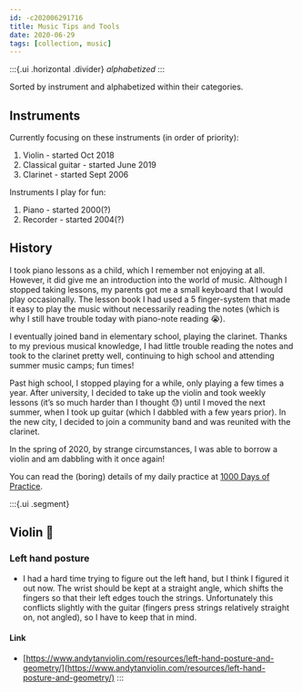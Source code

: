 ```yaml
---
id: -c202006291716
title: Music Tips and Tools
date: 2020-06-29
tags: [collection, music]
---
```

:::{.ui .horizontal .divider}
*alphabetized*
:::

Sorted by instrument and alphabetized within their categories.

## Instruments
Currently focusing on these instruments (in order of priority):
1. Violin - started Oct 2018
2. Classical guitar - started June 2019
3. Clarinet - started Sept 2006

Instruments I play for fun:
1. Piano - started 2000(?)
2. Recorder - started 2004(?)

## History
I took piano lessons as a child, which I remember not enjoying at all. However, it did give me an introduction into the world of music. Although I stopped taking lessons, my parents got me a small keyboard that I would play occasionally. The lesson book I had used a 5 finger-system that made it easy to play the music without necessarily reading the notes (which is why I still have trouble today with piano-note reading 😭). 

I eventually joined band in elementary school, playing the clarinet. Thanks to my previous musical knowledge, I had little trouble reading the notes and took to the clarinet pretty well, continuing to high school and attending summer music camps; fun times!

Past high school, I stopped playing for a while, only playing a few times a year. After university, I decided to take up the violin and took weekly lessons (it’s so much harder than I thought 😓) until I moved the next summer, when I took up guitar (which I dabbled with a few years prior). In the new city, I decided to join a community band and was reunited with the clarinet. 

In the spring of 2020, by strange circumstances, I was able to borrow a violin and am dabbling with it once again!

You can read the (boring) details of my daily practice at [1000 Days of Practice](https://www.reddit.com/r/1000daysofpractice/). 

:::{.ui .segment}
## Violin 🎻
### Left hand posture
- I had a hard time trying to figure out the left hand, but I think I figured it out now. The wrist should be kept at a straight angle, which shifts the fingers so that their left edges touch the strings. Unfortunately this conflicts slightly with the guitar (fingers press strings relatively straight on, not angled), so I have to keep that in mind.
#### Link
- [https://www.andytanviolin.com/resources/left-hand-posture-and-geometry/](https://www.andytanviolin.com/resources/left-hand-posture-and-geometry/)
:::


